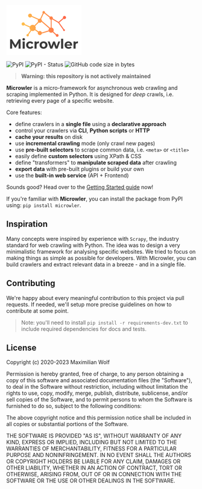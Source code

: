 <img src="https://github.com/INNOVINATI/microwler/raw/master/docs/static/logo.png" width="200px" alt="Microwler">

![PyPI](https://img.shields.io/pypi/v/microwler)
![PyPI - Status](https://img.shields.io/pypi/status/microwler)
![GitHub code size in bytes](https://img.shields.io/github/languages/code-size/INNOVINATI/microwler)

> **Warning: this repository is not actively maintained**

**Microwler** is a micro-framework for asynchronous web crawling and scraping implemented in Python.
It is designed for *deep* crawls, i.e. retrieving every page of a specific website.

Core features:

- define crawlers in a **single file** using a **declarative approach**
- control your crawlers via **CLI**, **Python scripts** or **HTTP**
- **cache your results** on disk
- use **incremental crawling** mode (only crawl new pages)
- use **pre-built selectors** to scrape common data, i.e. `<meta>` or `<title>`
- easily define **custom selectors** using XPath & CSS
- define "transformers" to **manipulate scraped data** after crawling
- **export data** with pre-built plugins or build your own
- use the **built-in web service** (API + Frontend)

Sounds good? Head over to the [Getting Started guide](https://innovinati.github.io/microwler/getting-started) now!

If you're familiar with **Microwler**, you can install the package from PyPI using: `pip install microwler`.

## Inspiration
Many concepts were inspired by experience with `Scrapy`, the industry standard for web crawling with Python.
The idea was to design a very minimalistic framework for analysing specific websites.
We tried to focus on making things as simple as possible for developers.
With Microwler, you can build crawlers and extract relevant data in a breeze - and in a single file.

## Contributing
We're happy about every meaningful contribution to this project via pull requests.
If needed, we'll setup more precise guidelines on how to contribute at some point.

> Note: you'll need to install `pip install -r requirements-dev.txt` to include required
> dependencies for docs and tests.

## License
Copyright (c) 2020-2023 Maximilian Wolf

Permission is hereby granted, free of charge, to any person obtaining a copy
of this software and associated documentation files (the "Software"), to deal
in the Software without restriction, including without limitation the rights
to use, copy, modify, merge, publish, distribute, sublicense, and/or sell
copies of the Software, and to permit persons to whom the Software is
furnished to do so, subject to the following conditions:

The above copyright notice and this permission notice shall be included in all
copies or substantial portions of the Software.

THE SOFTWARE IS PROVIDED "AS IS", WITHOUT WARRANTY OF ANY KIND, EXPRESS OR
IMPLIED, INCLUDING BUT NOT LIMITED TO THE WARRANTIES OF MERCHANTABILITY,
FITNESS FOR A PARTICULAR PURPOSE AND NONINFRINGEMENT. IN NO EVENT SHALL THE
AUTHORS OR COPYRIGHT HOLDERS BE LIABLE FOR ANY CLAIM, DAMAGES OR OTHER
LIABILITY, WHETHER IN AN ACTION OF CONTRACT, TORT OR OTHERWISE, ARISING FROM,
OUT OF OR IN CONNECTION WITH THE SOFTWARE OR THE USE OR OTHER DEALINGS IN THE
SOFTWARE.
